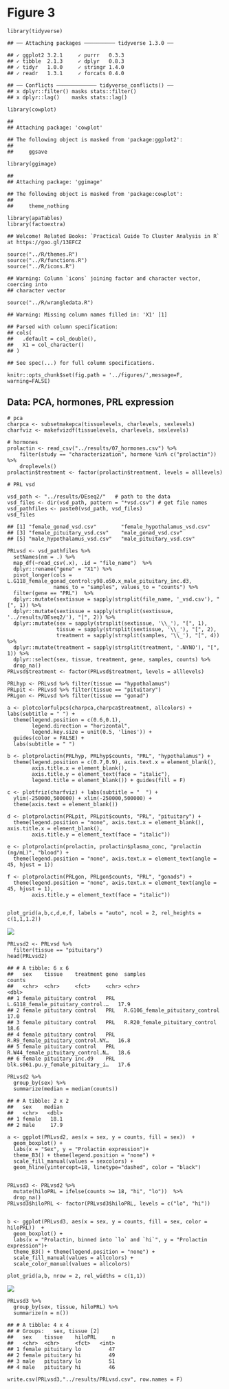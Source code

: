 Figure 3
========

    library(tidyverse)

    ## ── Attaching packages ────────── tidyverse 1.3.0 ──

    ## ✓ ggplot2 3.2.1     ✓ purrr   0.3.3
    ## ✓ tibble  2.1.3     ✓ dplyr   0.8.3
    ## ✓ tidyr   1.0.0     ✓ stringr 1.4.0
    ## ✓ readr   1.3.1     ✓ forcats 0.4.0

    ## ── Conflicts ───────────── tidyverse_conflicts() ──
    ## x dplyr::filter() masks stats::filter()
    ## x dplyr::lag()    masks stats::lag()

    library(cowplot)

    ## 
    ## Attaching package: 'cowplot'

    ## The following object is masked from 'package:ggplot2':
    ## 
    ##     ggsave

    library(ggimage)

    ## 
    ## Attaching package: 'ggimage'

    ## The following object is masked from 'package:cowplot':
    ## 
    ##     theme_nothing

    library(apaTables)
    library(factoextra)

    ## Welcome! Related Books: `Practical Guide To Cluster Analysis in R` at https://goo.gl/13EFCZ

    source("../R/themes.R") 
    source("../R/functions.R")
    source("../R/icons.R")

    ## Warning: Column `icons` joining factor and character vector, coercing into
    ## character vector

    source("../R/wrangledata.R")

    ## Warning: Missing column names filled in: 'X1' [1]

    ## Parsed with column specification:
    ## cols(
    ##   .default = col_double(),
    ##   X1 = col_character()
    ## )

    ## See spec(...) for full column specifications.

    knitr::opts_chunk$set(fig.path = '../figures/',message=F, warning=FALSE)

Data: PCA, hormones, PRL expression
-----------------------------------

    # pca
    charpca <- subsetmakepca(tissuelevels, charlevels, sexlevels)   
    charfviz <- makefvizdf(tissuelevels, charlevels, sexlevels)

    # hormones
    prolactin <- read_csv("../results/07_hormones.csv") %>%
        filter(study == "characterization", hormone %in% c("prolactin"))  %>% 
        droplevels() 
    prolactin$treatment <- factor(prolactin$treatment, levels = alllevels)

    # PRL vsd

    vsd_path <- "../results/DEseq2/"   # path to the data
    vsd_files <- dir(vsd_path, pattern = "*vsd.csv") # get file names
    vsd_pathfiles <- paste0(vsd_path, vsd_files)
    vsd_files

    ## [1] "female_gonad_vsd.csv"        "female_hypothalamus_vsd.csv"
    ## [3] "female_pituitary_vsd.csv"    "male_gonad_vsd.csv"         
    ## [5] "male_hypothalamus_vsd.csv"   "male_pituitary_vsd.csv"

    PRLvsd <- vsd_pathfiles %>%
      setNames(nm = .) %>% 
      map_df(~read_csv(.x), .id = "file_name")  %>% 
      dplyr::rename("gene" = "X1") %>% 
      pivot_longer(cols = L.G118_female_gonad_control:y98.o50.x_male_pituitary_inc.d3, 
                   names_to = "samples", values_to = "counts") %>%
      filter(gene == "PRL")  %>%
      dplyr::mutate(sextissue = sapply(strsplit(file_name, '_vsd.csv'), "[", 1)) %>%
      dplyr::mutate(sextissue = sapply(strsplit(sextissue, '../results/DEseq2/'), "[", 2)) %>%
      dplyr::mutate(sex = sapply(strsplit(sextissue, '\\_'), "[", 1),
                    tissue = sapply(strsplit(sextissue, '\\_'), "[", 2),
                    treatment = sapply(strsplit(samples, '\\_'), "[", 4)) %>%
      dplyr::mutate(treatment = sapply(strsplit(treatment, '.NYNO'), "[", 1)) %>%
      dplyr::select(sex, tissue, treatment, gene, samples, counts) %>%
      drop_na()
    PRLvsd$treatment <- factor(PRLvsd$treatment, levels = alllevels) 

    PRLhyp <- PRLvsd %>% filter(tissue == "hypothalamus") 
    PRLpit <- PRLvsd %>% filter(tissue == "pituitary")
    PRLgon <- PRLvsd %>% filter(tissue == "gonad")

    a <- plotcolorfulpcs(charpca,charpca$treatment, allcolors) + labs(subtitle = " ") +
      theme(legend.position = c(0.6,0.1), 
            legend.direction = "horizontal", 
            legend.key.size = unit(0.5, 'lines')) + 
      guides(color = FALSE) +
      labs(subtitle = " ")   

    b <- plotprolactin(PRLhyp, PRLhyp$counts, "PRL", "hypothalamus") + 
      theme(legend.position = c(0.7,0.9), axis.text.x = element_blank(), 
            axis.title.x = element_blank(),
            axis.title.y = element_text(face = "italic"),
            legend.title = element_blank()) + guides(fill = F)

    c <- plotfriz(charfviz) + labs(subtitle = "  ") +
      ylim(-250000,500000) + xlim(-250000,500000) + 
      theme(axis.text = element_blank())

    d <- plotprolactin(PRLpit, PRLpit$counts, "PRL", "pituitary") + 
      theme(legend.position = "none", axis.text.x = element_blank(), axis.title.x = element_blank(),
            axis.title.y = element_text(face = "italic"))

    e <- plotprolactin(prolactin, prolactin$plasma_conc, "prolactin (ng/mL)", "blood") +
      theme(legend.position = "none", axis.text.x = element_text(angle = 45, hjust = 1)) 

    f <- plotprolactin(PRLgon, PRLgon$counts, "PRL", "gonads") + 
      theme(legend.position = "none", axis.text.x = element_text(angle = 45, hjust = 1),
            axis.title.y = element_text(face = "italic"))


    plot_grid(a,b,c,d,e,f, labels = "auto", ncol = 2, rel_heights = c(1,1,1.2))

![](../figures/fig3-1.png)

    PRLvsd2 <- PRLvsd %>%
      filter(tissue == "pituitary")
    head(PRLvsd2)

    ## # A tibble: 6 x 6
    ##   sex    tissue    treatment gene  samples                           counts
    ##   <chr>  <chr>     <fct>     <chr> <chr>                              <dbl>
    ## 1 female pituitary control   PRL   L.G118_female_pituitary_control.…   17.9
    ## 2 female pituitary control   PRL   R.G106_female_pituitary_control     17.0
    ## 3 female pituitary control   PRL   R.R20_female_pituitary_control      18.6
    ## 4 female pituitary control   PRL   R.R9_female_pituitary_control.NY…   16.8
    ## 5 female pituitary control   PRL   R.W44_female_pituitary_control.N…   18.6
    ## 6 female pituitary inc.d9    PRL   blk.s061.pu.y_female_pituitary_i…   17.6

    PRLvsd2 %>%
      group_by(sex) %>%
      summarize(median = median(counts))

    ## # A tibble: 2 x 2
    ##   sex    median
    ##   <chr>   <dbl>
    ## 1 female   18.1
    ## 2 male     17.9

    a <- ggplot(PRLvsd2, aes(x = sex, y = counts, fill = sex))  +
      geom_boxplot() +
      labs(x = "Sex", y = "Prolactin expression")+
      theme_B3() + theme(legend.position = "none") +
      scale_fill_manual(values = sexcolors) +
      geom_hline(yintercept=18, linetype="dashed", color = "black") 


    PRLvsd3 <- PRLvsd2 %>%
      mutate(hiloPRL = ifelse(counts >= 18, "hi", "lo"))  %>%
      drop_na()
    PRLvsd3$hiloPRL <- factor(PRLvsd3$hiloPRL, levels = c("lo", "hi"))


    b <- ggplot(PRLvsd3, aes(x = sex, y = counts, fill = sex, color = hiloPRL))  +
      geom_boxplot() +
      labs(x = "Prolactin, binned into `lo` and `hi`", y = "Prolactin expression")+
      theme_B3() + theme(legend.position = "none") +
      scale_fill_manual(values = allcolors) +
      scale_color_manual(values = allcolors)

    plot_grid(a,b, nrow = 2, rel_widths = c(1,1))

![](../figures/determinePRLhiglo-1.png)

    PRLvsd3 %>%
      group_by(sex, tissue, hiloPRL) %>%
      summarize(n = n())

    ## # A tibble: 4 x 4
    ## # Groups:   sex, tissue [2]
    ##   sex    tissue    hiloPRL     n
    ##   <chr>  <chr>     <fct>   <int>
    ## 1 female pituitary lo         47
    ## 2 female pituitary hi         49
    ## 3 male   pituitary lo         51
    ## 4 male   pituitary hi         46

    write.csv(PRLvsd3,"../results/PRLvsd.csv", row.names = F)
